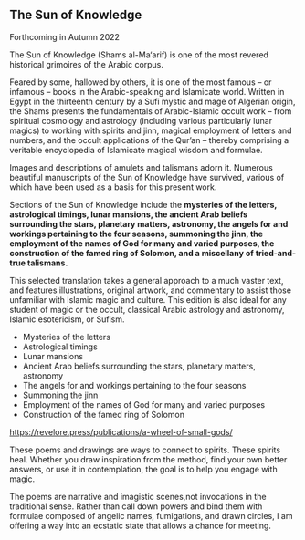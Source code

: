 ## The Sun of Knowledge


Forthcoming in Autumn 2022

The Sun of Knowledge (Shams al-Ma‘arif) is one of the most revered historical grimoires of the Arabic corpus. 

Feared by some, hallowed by others, it is one of the most famous – or infamous – books in the Arabic-speaking and Islamicate world. Written in Egypt in the thirteenth century by a Sufi mystic and mage of Algerian origin, the Shams presents the fundamentals of Arabic-Islamic occult work – from spiritual cosmology and astrology (including various particularly lunar magics) to working with spirits and jinn, magical employment of letters and numbers, and the occult applications of the Qur’an – thereby comprising a veritable encyclopedia of Islamicate magical wisdom and formulae. 

Images and descriptions of amulets and talismans adorn it. Numerous beautiful manuscripts of the Sun of Knowledge have survived, various of which have been used as a basis for this present work.

Sections of the Sun of Knowledge include the **mysteries of the letters, astrological timings, lunar mansions, the ancient Arab beliefs surrounding the stars, planetary matters, astronomy, the angels for and workings pertaining to the four seasons, summoning the jinn, the employment of the names of God for many and varied purposes, the construction of the famed ring of Solomon, and a miscellany of tried-and-true talismans.** 

This selected translation takes a general approach to a much vaster text, and features illustrations, original artwork, and commentary to assist those unfamiliar with Islamic magic and culture. This edition is also ideal for any student of magic or the occult, classical Arabic astrology and astronomy, Islamic esotericism, or Sufism.

- Mysteries of the letters
- Astrological timings
- Lunar mansions
- Ancient Arab beliefs surrounding the stars, planetary matters, astronomy
- The angels for and workings pertaining to the four seasons
- Summoning the jinn
- Employment of the names of God for many and varied purposes
- Construction of the famed ring of Solomon

https://revelore.press/publications/a-wheel-of-small-gods/

These poems and drawings are ways to connect to spirits. These spirits heal. Whether you draw inspiration from the method, find your own better answers, or use it in contemplation, the goal is to help you engage with magic.

The poems are narrative and imagistic scenes,not invocations in the traditional sense. Rather than call down powers and bind them with formulae composed of angelic names, fumigations, and drawn circles, I am offering a way into an ecstatic state that allows a chance for meeting.
